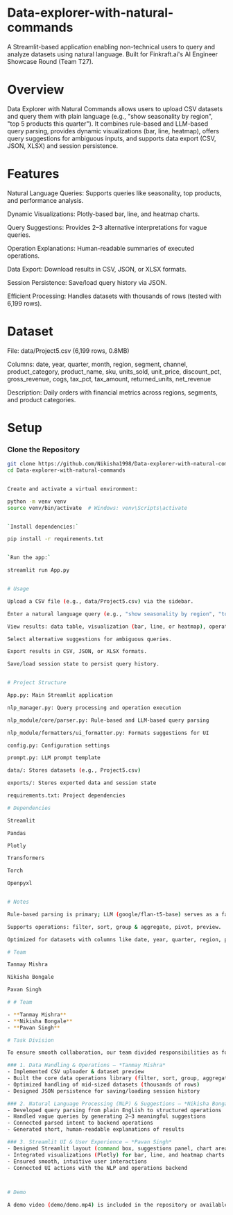 # Data-explorer-with-natural-commands

A Streamlit-based application enabling non-technical users to query and analyze datasets using natural language. Built for Finkraft.ai's AI Engineer Showcase Round (Team T27).

# Overview

Data Explorer with Natural Commands allows users to upload CSV datasets and query them with plain language (e.g., "show seasonality by region", "top 5 products this quarter"). It combines rule-based and LLM-based query parsing, provides dynamic visualizations (bar, line, heatmap), offers query suggestions for ambiguous inputs, and supports data export (CSV, JSON, XLSX) and session persistence.



# Features

Natural Language Queries: Supports queries like seasonality, top products, and performance analysis.

Dynamic Visualizations: Plotly-based bar, line, and heatmap charts.

Query Suggestions: Provides 2–3 alternative interpretations for vague queries.

Operation Explanations: Human-readable summaries of executed operations.

Data Export: Download results in CSV, JSON, or XLSX formats.

Session Persistence: Save/load query history via JSON.

Efficient Processing: Handles datasets with thousands of rows (tested with 6,199 rows).


# Dataset

File: data/Project5.csv (6,199 rows, 0.8MB)

Columns: date, year, quarter, month, region, segment, channel, product_category, product_name, sku, units_sold, unit_price, discount_pct, gross_revenue, cogs, tax_pct, tax_amount, returned_units, net_revenue

Description: Daily orders with financial metrics across regions, segments, and product categories.



# Setup

### Clone the Repository
```bash
git clone https://github.com/Nikisha1998/Data-explorer-with-natural-commands.git
cd Data-explorer-with-natural-commands


Create and activate a virtual environment:

python -m venv venv
source venv/bin/activate  # Windows: venv\Scripts\activate


`Install dependencies:`

pip install -r requirements.txt


`Run the app:`

streamlit run App.py


# Usage

Upload a CSV file (e.g., data/Project5.csv) via the sidebar.

Enter a natural language query (e.g., "show seasonality by region", "top 5 products this quarter").

View results: data table, visualization (bar, line, or heatmap), operation explanation, and suggestions.

Select alternative suggestions for ambiguous queries.

Export results in CSV, JSON, or XLSX formats.

Save/load session state to persist query history.


# Project Structure

App.py: Main Streamlit application

nlp_manager.py: Query processing and operation execution

nlp_module/core/parser.py: Rule-based and LLM-based query parsing

nlp_module/formatters/ui_formatter.py: Formats suggestions for UI

config.py: Configuration settings

prompt.py: LLM prompt template

data/: Stores datasets (e.g., Project5.csv)

exports/: Stores exported data and session state

requirements.txt: Project dependencies

# Dependencies

Streamlit

Pandas

Plotly

Transformers

Torch

Openpyxl


# Notes

Rule-based parsing is primary; LLM (google/flan-t5-base) serves as a fallback.

Supports operations: filter, sort, group & aggregate, pivot, preview.

Optimized for datasets with columns like date, year, quarter, region, product_name, net_revenue.

# Team

Tanmay Mishra

Nikisha Bongale

Pavan Singh

# # Team

- **Tanmay Mishra**  
- **Nikisha Bongale**  
- **Pavan Singh**  

# Task Division

To ensure smooth collaboration, our team divided responsibilities as follows:

### 1. Data Handling & Operations – *Tanmay Mishra*  
- Implemented CSV uploader & dataset preview  
- Built the core data operations library (filter, sort, group, aggregate, pivot)  
- Optimized handling of mid-sized datasets (thousands of rows)  
- Designed JSON persistence for saving/loading session history  

### 2. Natural Language Processing (NLP) & Suggestions – *Nikisha Bongale*  
- Developed query parsing from plain English to structured operations  
- Handled vague queries by generating 2–3 meaningful suggestions  
- Connected parsed intent to backend operations  
- Generated short, human-readable explanations of results  

### 3. Streamlit UI & User Experience – *Pavan Singh*  
- Designed Streamlit layout (command box, suggestions panel, chart area, explanation panel, export options)  
- Integrated visualizations (Plotly) for bar, line, and heatmap charts  
- Ensured smooth, intuitive user interactions  
- Connected UI actions with the NLP and operations backend  



# Demo

A demo video (demo/demo.mp4) is included in the repository or available at <https://drive.google.com/file/d/166U9IX5g2uTiQFyKMZu8VkT4KAmU-vkQ/view?usp=sharing>.
